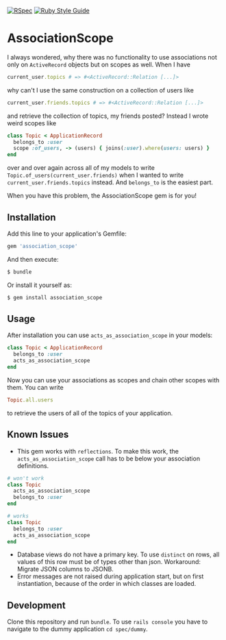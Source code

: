 [![RSpec](https://github.com/datae95/association_scope/actions/workflows/rspec.yml/badge.svg)](https://github.com/datae95/association_scope/actions/workflows/rspec.yml)
[![Ruby Style Guide](https://img.shields.io/badge/code_style-standard-brightgreen.svg)](https://github.com/testdouble/standard)

# AssociationScope
I always wondered, why there was no functionality to use associations not only on `ActiveRecord` objects but on scopes as well.
When I have
```ruby
current_user.topics # => #<ActiveRecord::Relation [...]>
```
why can't I use the same construction on a collection of users like
```ruby
current_user.friends.topics # => #<ActiveRecord::Relation [...]>
```
and retrieve the collection of topics, my friends posted?
Instead I wrote weird scopes like
```ruby
class Topic < ApplicationRecord
  belongs_to :user
  scope :of_users, -> (users) { joins(:user).where(users: users) }
end
```
over and over again across all of my models to write `Topic.of_users(current_user.friends)` when I wanted to write `current_user.friends.topics` instead.
And `belongs_to` is the easiest part.

When you have this problem, the AssociationScope gem is for you!


## Installation
Add this line to your application's Gemfile:

```ruby
gem 'association_scope'
```

And then execute:
```bash
$ bundle
```

Or install it yourself as:
```bash
$ gem install association_scope
```

## Usage
After installation you can use `acts_as_association_scope` in your models:
```ruby
class Topic < ApplicationRecord
  belongs_to :user
  acts_as_association_scope
end
```
Now you can use your associations as scopes and chain other scopes with them.
You can write
```ruby
Topic.all.users
```
to retrieve the users of all of the topics of your application.

## Known Issues
* This gem works with `reflections`.
To make this work, the `acts_as_association_scope` call has to be below your association definitions.
```ruby
# won't work
class Topic
  acts_as_association_scope
  belongs_to :user
end

# works
class Topic
  belongs_to :user
  acts_as_association_scope
end
```
* Database views do not have a primary key.
To use `distinct` on rows, all values of this row must be of types other than json.
Workaround: Migrate JSON columns to JSONB.
* Error messages are not raised during application start, but on first instantiation, because of the order in which classes are loaded.

## Development
Clone this repository and run `bundle`.
To use `rails console` you have to navigate to the dummy application `cd spec/dummy`.